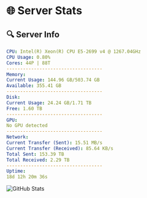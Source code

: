 # 🌐 Server Stats
## 🔍 Server Info
```yaml
CPU: Intel(R) Xeon(R) CPU E5-2699 v4 @ 1267.04GHz
CPU Usage: 0.80%
Cores: 44P | 88T
-----------------------------------
Memory:
Current Usage: 144.96 GB/503.74 GB
Available: 355.41 GB
-----------------------------------
Disk:
Current Usage: 24.24 GB/1.71 TB
Free: 1.60 TB
-----------------------------------
GPU:
No GPU detected
-----------------------------------
Network:
Current Transfer (Sent): 15.51 MB/s
Current Transfer (Received): 85.64 KB/s
Total Sent: 153.39 TB
Total Received: 2.29 TB
-----------------------------------
Uptime:
18d 12h 20m 36s
```
![GitHub Stats](https://img.shields.io/badge/Updated-2025-02-26_11:03:54-blue)